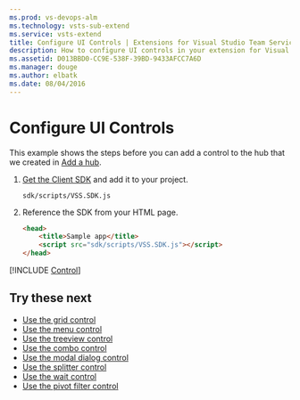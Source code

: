 ```yaml
---
ms.prod: vs-devops-alm
ms.technology: vsts-sub-extend
ms.service: vsts-extend
title: Configure UI Controls | Extensions for Visual Studio Team Services
description: How to configure UI controls in your extension for Visual Studio Team Services.
ms.assetid: D013BBD0-CC9E-538F-39BD-9433AFCC7A6D
ms.manager: douge
ms.author: elbatk
ms.date: 08/04/2016
---
```


# Configure UI Controls

This example shows the steps before you can add a control to the hub that we created in [Add a hub](../add-hub.md).

1. [Get the Client SDK](https://github.com/Microsoft/vss-sdk) and add it to your project.

	```
	sdk/scripts/VSS.SDK.js
	```

2. Reference the SDK from your HTML page.

	```html
	<head>
		<title>Sample app</title>
		<script src="sdk/scripts/VSS.SDK.js"></script>
	</head>
	```

[!INCLUDE [Control](../../_shared/procedures/use-a-control-js.md)]

## Try these next
* [Use the grid control](./grido.md)
* [Use the menu control](./menubaro.md)
* [Use the treeview control](./treeviewo.md)
* [Use the combo control](./comboo.md)
* [Use the modal dialog control](./modaldialogo.md)
* [Use the splitter control](./splittero.md)
* [Use the wait control](./waitcontrolo.md)
* [Use the pivot filter control](./pivotfiltero.md)

